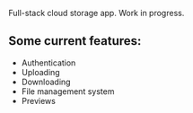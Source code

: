 Full-stack cloud storage app. Work in progress.

## Some current features:
- Authentication
- Uploading
- Downloading
- File management system
- Previews
